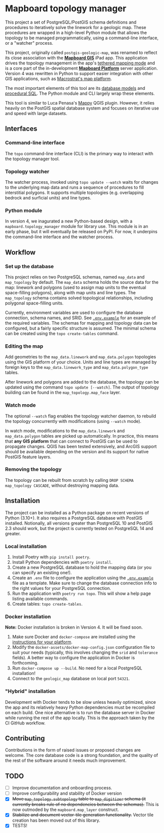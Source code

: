 # Mapboard topology manager

This project a set of PostgreSQL/PostGIS schema definitions and procedures to iteratively solve the linework for a geologic map. These procedures
are wrapped in a high-level Python module that allows the topology to be managed
programmatically, using a command-line interface, or a "watcher" process.

This project, originally called `postgis-geologic-map`, was renamed to reflect
its close association with the [**Mapboard GIS**](https://mapboard-gis.app) iPad
app. This application drives the topology management in the app's
[tethered mapping mode](https://mapboard-gis.app/docs/tethered-mode) and is a
core part of the in-development
[**Mapboard Platform**](https://github.com/Mapboard/Mapboard-Platform) server
application. Version 4 was rewritten in Python to support easier integration
with other GIS applications, such as [Macrostrat's map platform](https://github.com/UW-Macrostrat/macrostrat).

The most important elements of this tool are its
[database models](mapboard/topology_manager/fixtures/) and
[procedural SQL](mapboard/topology_manager/procedures/). The Python module and
CLI largely wrap these elements.

This tool is similar to Luca Penasa's [Mappy](https://github.com/europlanet-gmap/mappy) QGIS plugin.
However, it relies heavily on the PostGIS spatial database system and focuses on iterative use and speed
with large datasets.

## Interfaces

### Command-line interface

The `topo` command-line interface (CLI) is the primary way to interact with the
topology manager tool.

### Topology watcher

The watcher process, invoked using `topo update --watch` waits for changes to
the underlying map data and runs a sequence of procedures to fill interstitial
polygons. It supports multiple topologies (e.g. overlapping bedrock and
surficial units) and line types.

### Python module

In version 4, we inagurated a new Python-based design, with a
`mapboard.topology_manager` module for library use. This module is in an early phase, but it
will eventually be released on PyPI. For now, it underpins the command-line
interface and the watcher process.

## Workflow

### Set up the database

This project relies on two PostgreSQL schemas, named `map_data` and
`map_topology` by default. The `map_data` schema holds the source data for the
map: linework and polygons (used to assign map units to the eventual
space-filling polygons), along with map units and line types. The `map_topology`
schema contains solved topological relationships, including polygonal
space-filling units.

Currently, environment variables are used to configure the database connection,
schema names, and SRID. See [`.env.example`](.env.example) for an example of the
required variables. The schemas for mapping and topology data can be configured,
but a fairly specific structure is assumed. The minimal schema can be created
using the `topo create-tables` command.

### Editing the map

Add geometries to the `map_data.linework` and `map_data.polygon` topologies
using the GIS platform of your choice. Units and line types are managed by
foreign keys to the `map_data.linework_type` and `map_data.polygon_type` tables.

After linework and polygons are added to the database, the topology can be
updated using the command `topo update [--watch]`. The output of topology
building can be found in the `map_topology.map_face` layer.

### Watch mode

The optional `--watch` flag enables the topology watcher daemon, to rebuild the
topology concurrently with modifications (using `--watch` mode).

In watch mode, modifications to the `map_data.linework` and `map_data.polygon`
tables are picked up automatically. In practice, this means that **any GIS
platform** that can connect to PostGIS can be used to propagate changes. QGIS
has been tested extensively, and ArcGIS support should be available depending on
the version and its support for native PostGIS feature layers.

### Removing the topology

The topology can be rebuilt from scratch by calling
`DROP SCHEMA map_topology CASCADE`, without destroying mapping data.

## Installation

The project can be installed as a Python package on recent versions of Python
(3.10+). It also requires a PostgreSQL database with PostGIS installed.
Notionally, all versions greater than PostgreSQL 10 and PostGIS 2.3 should work,
but the project is currently tested on PostgreSQL 14 and greater.

### Local installation

1. Install Poetry with `pip install poetry`.
2. Install Python dependencies with `poetry install`.
3. Create a new PostgreSQL database to hold the mapping data (or you can specify
   an existing one!).
4. Create an `.env` file to configure the application using the
   [`.env.example`](.env.example) file as a template. Make sure to change the
   database connection info to the right values for your PostgreSQL connection.
5. Run the application with `poetry run topo`. This will show a help page
   listing available commands.
6. Create tables: `topo create-tables`.
<!-- 7. Optionally, create demo units and topologies:
   `geologic-map create-demo-units`. -->

### Docker installation

**Note:** Docker installation is broken in Version 4. It will be fixed soon.

1. Make sure Docker and `docker-compose` are installed using the
   [instructions for your platform](https://docs.docker.com/install/).
2. Modify the `docker-assets/docker-map-config.json` configuration file to suit
   your needs (typically, this involves changing the `srid` and `tolerance`
   fields). A better way to configure the application in Docker is forthcoming.
3. Run `docker-compose up --build`. No need for a local PostgreSQL installation!
4. Connect to the `geologic_map` database on local port `54321`.

### "Hybrid" installation

Development with Docker tends to be slow unless heavily optimized, since the app
and its relatively heavy Python dependencies must be recompiled on each build.
One nice alternative is to run the database server in Docker while running the
rest of the app locally. This is the approach taken by the CI GitHub workflow.

## Contributing

Contributions in the form of raised issues or proposed changes are welcome. The
core database code is a strong foundation, and the quality of the rest of the
software around it needs much improvement.

## TODO

- [ ] Improve documentation and onboarding process.
- [ ] Improve configurability and stability of Docker version
- [x] ~~Move `map_topology.subtopology` table to `map_digitizer` schema (it
      currently breaks rule of no dependencies between the schemas).~~ This is now outmoded by the `mapboard.map_layer` construct.
- [x] ~~Stabilize and document vector-tile generation functionality.~~ Vector tile creation has been moved out of this library.
- [x] TESTS!
